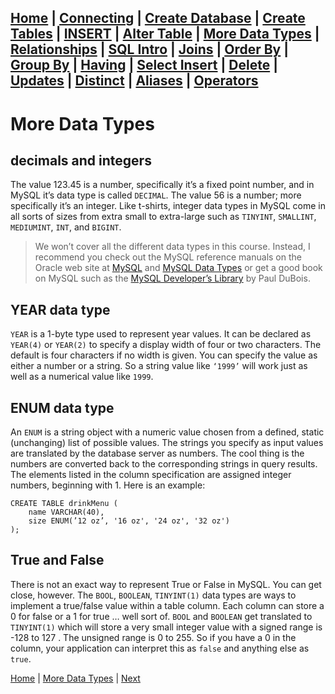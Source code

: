 [Home](/) | [Connecting](/2-connecting/) | [Create Database](/3-create-database/) | [Create Tables](/4-create-table/) | [INSERT](/5-insert/) | [Alter Table](/6-alter-table/) | [More Data Types](/7-more-data-types/) | [Relationships](/8-relationships/) | [SQL Intro](/9-sql-intro/) | [Joins](/10-joins/) | [Order By](/11-order-by/) | [Group By](/12-group-by/) | [Having](/13-having/)  | [Select Insert](/14-selectinsert/) | [Delete](/15-delete/) | [Updates](/16-updates/) | [Distinct](/17-distinct/) | [Aliases](/18-aliases/) | [Operators](/19-operators/)
---

# More Data Types

## decimals and integers

The value 123.45 is a number, specifically it’s a fixed point number, and in MySQL it’s data type is called `DECIMAL`.  The value 56 is a number; more specifically it’s an integer.  Like t-shirts, integer data types in MySQL come in all sorts of sizes from extra small to extra-large such as `TINYINT`, `SMALLINT`, `MEDIUMINT`, `INT`, and `BIGINT`.

> We won’t cover all the different data types in this course.  Instead, I recommend you check out the MySQL reference manuals on the Oracle web site at [MySQL](http://dev.mysql.com/doc/) and [MySQL Data Types](http://dev.mysql.com/doc/refman/5.7/en/data-types.html) or get a good book on MySQL such as the [MySQL Developer’s Library](https://www.amazon.com/MySQL-Developers-Library-Paul-DuBois/dp/0321833872) by Paul DuBois.  

## YEAR data type

`YEAR` is a 1-byte type used to represent year values. It can be declared as `YEAR(4)` or `YEAR(2)` to specify a display width of four or two characters. The default is four characters if no width is given.  You can specify the value as either a number or a string.  So a string value like `‘1999’` will work just as well as a numerical value like `1999`.  

## ENUM data type

An `ENUM` is a string object with a numeric value chosen from a defined, static (unchanging) list of possible values.  The strings you specify as input values are translated by the database server as numbers.  The cool thing is the numbers are converted back to the corresponding strings in query results.  The elements listed in the column specification are assigned integer numbers, beginning with 1.  Here is an example:

```
CREATE TABLE drinkMenu (
    name VARCHAR(40),
    size ENUM(’12 oz’, '16 oz', '24 oz', '32 oz')
);
```

## True and False

There is not an exact way to represent True or False in MySQL.  You can get close, however.  The `BOOL`, `BOOLEAN`, `TINYINT(1)` data types are ways to implement a true/false value within a table column.  Each column can store a 0 for false or a 1 for true … well sort of.  `BOOL` and `BOOLEAN` get translated to `TINYINT(1)` which will store a very small integer value with a signed range is -128 to 127 . The unsigned range is 0 to 255.   So if you have a 0 in the column, your application can interpret this as `false` and anything else as `true`.  

[Home](/)  |  [More Data Types](/7-more-data-types/)  |  [Next](/7-more-data-types/1)

